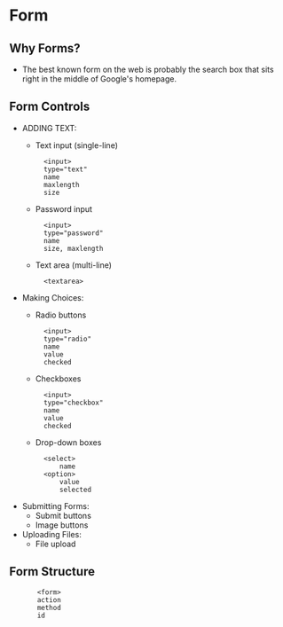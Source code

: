 # Form

## Why Forms?
* The best known form on the web is probably the search box that sits right in the middle of Google's homepage.


## Form Controls
* ADDING TEXT:  
    * Text input (single-line)

            <input>
            type="text"
            name
            maxlength
            size

    * Password input

            <input>
            type="password"
            name
            size, maxlength

    * Text area (multi-line)

            <textarea>

* Making Choices:
    * Radio buttons

            <input>
            type="radio"
            name
            value
            checked

    * Checkboxes

            <input>
            type="checkbox"
            name
            value
            checked

    * Drop-down boxes

            <select>
                name
            <option>
                value
                selected
                
* Submitting Forms:
    * Submit buttons
    * Image buttons
* Uploading Files:
    * File upload

 ## Form Structure
           <form>
           action
           method
           id



